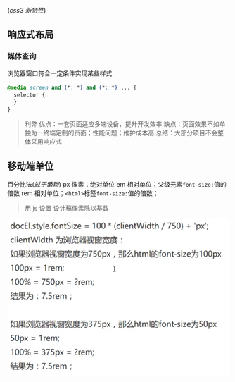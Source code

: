 (_css3 新特性_)

## 响应式布局

### 媒体查询

浏览器窗口符合一定条件实现某些样式

```css
@media screen and (*: *) and (*: *) ... {
  selector {
  }
}
```

> 利弊
> 优点：一套页面适应多端设备，提升开发效率
> 缺点：页面效果不如单独为一终端定制的页面；性能问题；维护成本高
> 总结：大部分项目不会整体采用响应式

## 移动端单位

百分比法(_过于繁琐_)
px 像素；绝对单位
em 相对单位；父级元素`font-size:`值的倍数
rem 相对单位；`<html>`标签`font-size:`值的倍数；

> 用 js 设置
> 设计稿像素除以基数

![1658387121370](../_resources/1658387121370.png)
